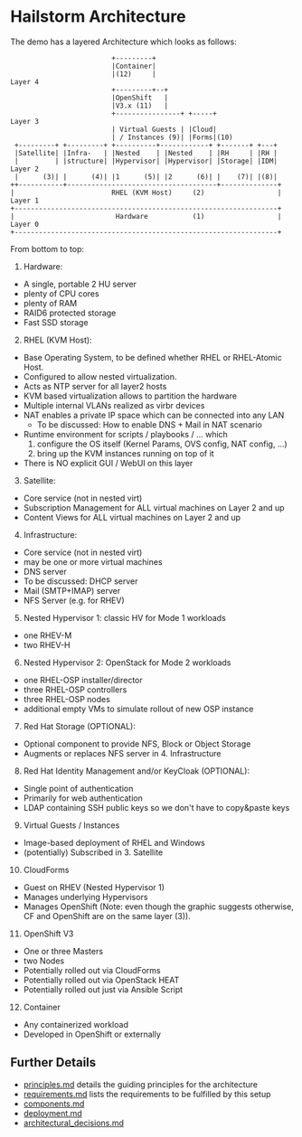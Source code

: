 # Hailstorm Architecture

The demo has a layered Architecture which looks as follows:

                             +---------+
                             |Container|
                             |(12)     |                                  Layer 4
                             +---------+--+
                             |OpenShift   |
                             |V3.x (11)   |
                             +----------------+ +-----+                   Layer 3
                             | Virtual Guests | |Cloud|                  
                             | / Instances (9)| |Forms|(10)
     +---------+ +---------+ +----------+------------+ +-------+ +---+
     |Satellite| |Infra-   | |Nested    | |Nested    | |RH     | |RH |
     |         | |structure| |Hypervisor| |Hypervisor| |Storage| |IDM|    Layer 2
     |      (3)| |      (4)| |1      (5)| |2      (6)| |    (7)| |(8)|
    ++-----------+-------------------------------------+--------------+
    |                        RHEL (KVM Host)     (2)                  |   Layer 1
    +-----------------------------------------------------------------+
    |                         Hardware           (1)                  |   Layer 0
    +-----------------------------------------------------------------+


From bottom to top:

1. Hardware:
  - A single, portable 2 HU server
  - plenty of CPU cores
  - plenty of RAM
  - RAID6 protected storage
  - Fast SSD storage
2. RHEL (KVM Host):
  - Base Operating System, to be defined whether RHEL or RHEL-Atomic Host.
  - Configured to allow nested virtualization.
  - Acts as NTP server for all layer2 hosts
  - KVM based virtualization allows to partition the hardware
  - Multiple internal VLANs realized as virbr devices
  - NAT enables a private IP space which can be connected into any LAN
    - To be discussed: How to enable DNS + Mail in NAT scenario
  - Runtime environment for scripts / playbooks / ... which
    1. configure the OS itself (Kernel Params, OVS config, NAT config, ...)
    2. bring up the KVM instances running on top of it
  - There is NO explicit GUI / WebUI on this layer
3. Satellite:
  - Core service (not in nested virt)
  - Subscription Management for ALL virtual machines on Layer 2 and up
  - Content Views for ALL virtual machines on Layer 2 and up
4. Infrastructure:
  - Core service (not in nested virt)
  - may be one or more virtual machines
  - DNS server
  - To be discussed: DHCP server
  - Mail (SMTP+IMAP) server
  - NFS Server (e.g. for RHEV)
5. Nested Hypervisor 1: classic HV for Mode 1 workloads
  - one RHEV-M
  - two RHEV-H
6. Nested Hypervisor 2: OpenStack for Mode 2 workloads
  - one RHEL-OSP installer/director
  - three RHEL-OSP controllers
  - three RHEL-OSP nodes
  - additional empty VMs to simulate rollout of new OSP instance
7. Red Hat Storage (OPTIONAL):
  - Optional component to provide NFS, Block or Object Storage
  - Augments or replaces NFS server in 4. Infrastructure
8. Red Hat Identity Management and/or KeyCloak (OPTIONAL):
  - Single point of authentication
  - Primarily for web authentication
  - LDAP containing SSH public keys so we don't have to copy&paste keys
9. Virtual Guests / Instances
  - Image-based deployment of RHEL and Windows
  - (potentially) Subscribed in 3. Satellite
10. CloudForms
  - Guest on RHEV (Nested Hypervisor 1)
  - Manages underlying Hypervisors
  - Manages OpenShift (Note: even though the graphic suggests otherwise, CF and OpenShift are on the same layer (3)).
11. OpenShift V3
  - One or three Masters
  - two Nodes
  - Potentially rolled out via CloudForms
  - Potentially rolled out via OpenStack HEAT
  - Potentially rolled out just via Ansible Script
12. Container
  - Any containerized workload
  - Developed in OpenShift or externally


## Further Details
* [principles.md](principles.md) details the guiding principles for the architecture
* [requirements.md](requirements.md) lists the requirements to be fulfilled by this setup
* [components.md](components.md)
* [deployment.md](deployment.md)
* [architectural_decisions.md](architectural_decisions.md)
